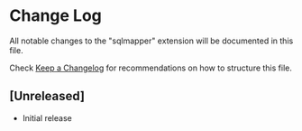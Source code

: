 # Change Log
All notable changes to the "sqlmapper" extension will be documented in this file.

Check [Keep a Changelog](http://keepachangelog.com/) for recommendations on how to structure this file.

## [Unreleased]
- Initial release